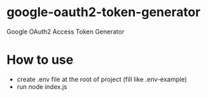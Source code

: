 # google-oauth2-token-generator
Google OAuth2 Access Token Generator

# How to use
- create .env file at the root of project (fill like .env-example)
- run node index.js
